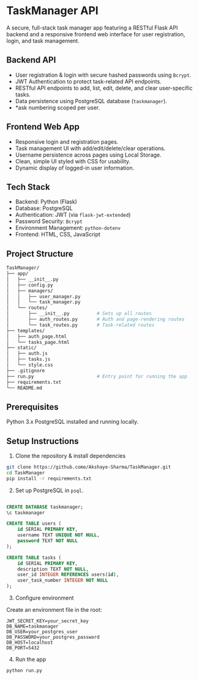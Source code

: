 # TaskManager API

A secure, full-stack task manager app featuring a RESTful Flask API backend and a responsive frontend web interface
for user registration, login, and task management.

## Backend API

* User registration & login with secure hashed passwords using `Bcrypt`.
* JWT Authentication to protect task-related API endpoints.
* RESTful API endpoints to add, list, edit, delete, and clear user-specific tasks.
* Data persistence using PostgreSQL database (`taskmanager`).
* *ask numbering scoped per user.

## Frontend Web App

* Responsive login and registration pages.
* Task management UI with add/edit/delete/clear operations.
* Username persistence across pages using Local Storage.
* Clean, simple UI styled with CSS for usability.
* Dynamic display of logged-in user information.

## Tech Stack
* Backend: Python (Flask)
* Database: PostgreSQL
* Authentication: JWT (via `flask-jwt-extended`)
* Password Security: `Bcrypt`
* Environment Management: `python-dotenv`
* Frontend: HTML, CSS, JavaScript

## Project Structure

```bash
TaskManager/
├── app/                         
│   ├── __init__.py              
│   ├── config.py                
│   ├── managers/                
│   │   ├── user_manager.py
│   │   └── task_manager.py
│   └── routes/                  
│       ├── __init__.py          # Sets up all routes
│       ├── auth_routes.py       # Auth and page-rendering routes
│       └── task_routes.py       # Task-related routes
├── templates/
│   ├── auth_page.html
│   └── tasks_page.html
├── static/
│   ├── auth.js
│   ├── tasks.js
│   └── style.css
├── .gitignore
├── run.py                       # Entry point for running the app
├── requirements.txt
└── README.md

```
## Prerequisites

Python 3.x
PostgreSQL installed and running locally.


## Setup Instructions

1. Clone the repository & install dependencies

```bash
git clone https://github.come/Akshaye-Sharma/TaskManager.git
cd TaskManager
pip install -r requirements.txt
```

2. Set up PostgreSQL in `psql`.

```sql

CREATE DATABASE taskmanager;
\c taskmanager

CREATE TABLE users (
    id SERIAL PRIMARY KEY,
    username TEXT UNIQUE NOT NULL,
    password TEXT NOT NULL
);

CREATE TABLE tasks (
    id SERIAL PRIMARY KEY,
    description TEXT NOT NULL,
    user_id INTEGER REFERENCES users(id),
    user_task_number INTEGER NOT NULL
);
```

3. Configure environment

Create an environment file in the root:

```env
JWT_SECRET_KEY=your_secret_key
DB_NAME=taskmanager
DB_USER=your_postgres_user
DB_PASSWORD=your_postgres_password
DB_HOST=localhost
DB_PORT=5432
```

4. Run the app

```bash
python run.py
```
